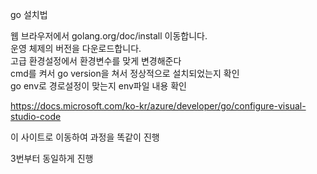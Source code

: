 go 설치법


웹 브라우저에서 golang.org/doc/install 이동합니다.<br>
운영 체제의 버전을 다운로드합니다.<br>
고급 환경설정에서 환경변수를 맞게 변경해준다<br>
cmd를 켜서 go version을 쳐서 정상적으로 설치되었는지 확인<br>
go env로 경로설정이 맞는지 env파일 내용 확인<br>


https://docs.microsoft.com/ko-kr/azure/developer/go/configure-visual-studio-code


이 사이트로 이동하여 과정을 똑같이 진행


3번부터 동일하게 진행
